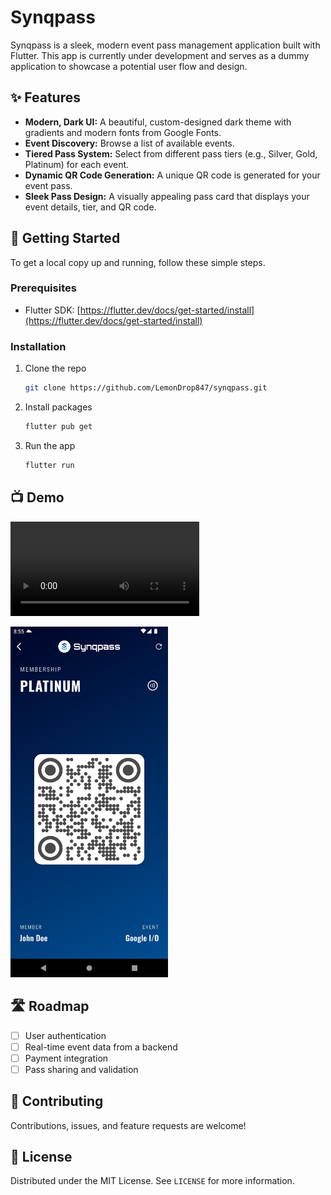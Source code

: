 # Synqpass

Synqpass is a sleek, modern event pass management application built with Flutter. This app is currently under development and serves as a dummy application to showcase a potential user flow and design.

## ✨ Features

*   **Modern, Dark UI:** A beautiful, custom-designed dark theme with gradients and modern fonts from Google Fonts.
*   **Event Discovery:** Browse a list of available events.
*   **Tiered Pass System:** Select from different pass tiers (e.g., Silver, Gold, Platinum) for each event.
*   **Dynamic QR Code Generation:** A unique QR code is generated for your event pass.
*   **Sleek Pass Design:** A visually appealing pass card that displays your event details, tier, and QR code.

## 🚀 Getting Started

To get a local copy up and running, follow these simple steps.

### Prerequisites

*   Flutter SDK: [https://flutter.dev/docs/get-started/install](https://flutter.dev/docs/get-started/install)

### Installation

1.  Clone the repo
    ```sh
    git clone https://github.com/LemonDrop847/synqpass.git
    ```
2.  Install packages
    ```sh
    flutter pub get
    ```
3.  Run the app
    ```sh
    flutter run
    ```

## 📺 Demo

<video src="demo.mp4" controls width="60%"></video>

<img src="platinum.png" alt="demo" width="50%">

## 🛣️ Roadmap

*   [ ] User authentication
*   [ ] Real-time event data from a backend
*   [ ] Payment integration
*   [ ] Pass sharing and validation

## 🤝 Contributing

Contributions, issues, and feature requests are welcome!

## 📄 License

Distributed under the MIT License. See `LICENSE` for more information.
